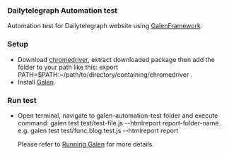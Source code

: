 ### Dailytelegraph Automation test

Automation test for Dailytelegraph website using [GalenFramework](http://galenframework.com).

### Setup

 - Download [chromedriver](http://chromedriver.storage.googleapis.com/index.html), extract downloaded package then add the folder to your path like this:  export PATH=$PATH:~/path/to/directory/containing/chromedriver . 
 - Install [Galen](http://galenframework.com/docs/getting-started-install-galen/).
 
### Run test

 - Open terminal, navigate to galen-automation-test folder and execute command:  galen test test/test-file.js --htmlreport report-folder-name . 
 	e.g. galen test test/func.blog.test.js --htmlreport report

 	Please refer to [Running Galen](http://galenframework.com/docs/reference-working-in-command-line/) for more details.

